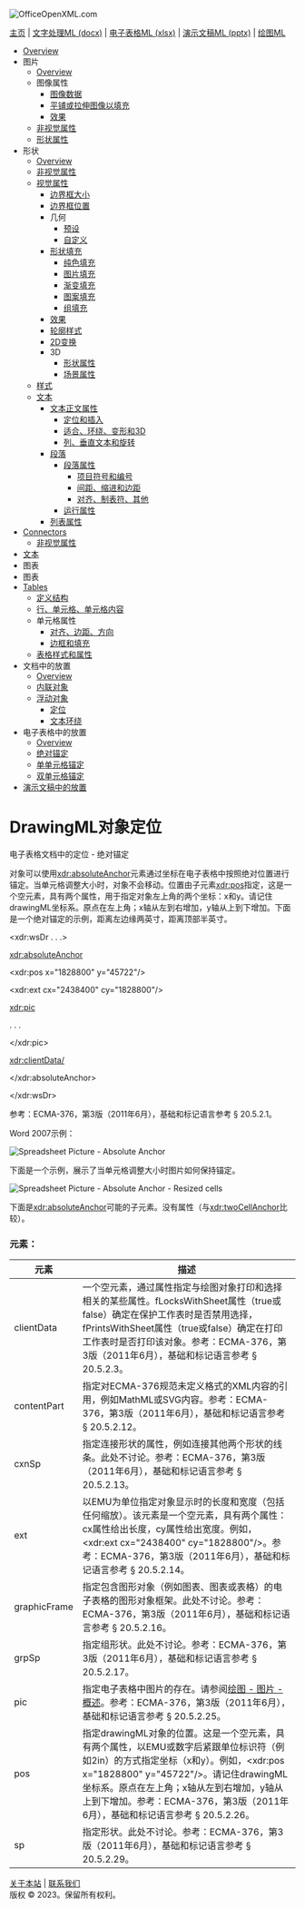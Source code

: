 ![OfficeOpenXML.com](drwImages/drawingMLbanner.png)

[主页](index.md) | [文字处理ML (docx)](anatomyofOOXML.md) | [电子表格ML (xlsx)](anatomyofOOXML-xlsx.md) | [演示文稿ML (pptx)](anatomyofOOXML-pptx.md) | [绘图ML](drwOverview.md)

- [Overview](drwOverview.md)
- 图片
  - [Overview](drwPic.md)
  - 图像属性
    - [图像数据](drwPic-ImageData.md)
    - [平铺或拉伸图像以填充](drwPic-tile.md)
    - [效果](drwPic-effects.md)
  - [非视觉属性](drwPic-nvPicPr.md)
  - [形状属性](drwSp-SpPr.md)
- 形状
  - [Overview](drwShape.md)
  - [非视觉属性](drwSp-nvSpPr.md)
  - [视觉属性](drwSp-SpPr.md)
    - [边界框大小](drwSp-size.md)
    - [边界框位置](drwSp-location.md)
    - 几何
      - [预设](drwSp-prstGeom.md)
      - [自定义](drwSp-custGeom.md)
    - [形状填充](drwSp-shapeFill.md)
      - [纯色填充](drwSp-SolidFill.md)
      - [图片填充](drwSp-PictFill.md)
      - [渐变填充](drwSp-GradFill.md)
      - [图案填充](drwSp-PattFill.md)
      - [组填充](drwSp-grpFill.md)
    - [效果](drwSp-effects.md)
    - [轮廓样式](drwSp-outline.md)
    - [2D变换](drwSp-rotate.md)
    - 3D
      - [形状属性](drwSp-3dProps.md)
      - [场景属性](drwSp-3dScene.md)
  - [样式](drwSp-styles.md)
  - [文本](drwSp-text.md)
    - [文本正文属性](drwSp-text-bodyPr.md)
      - [定位和插入](drwSp-text-bodyPr-inset.md)
      - [适合、环绕、变形和3D](drwSp-text-bodyPr-fit.md)
      - [列、垂直文本和旋转](drwSp-text-bodyPr-columns.md)
    - [段落](drwSp-text-paragraph.md)
      - [段落属性](drwSp-text-paraProps.md)
        - [项目符号和编号](drwSp-text-paraProps-numbering.md)
        - [间距、缩进和边距](drwSp-text-paraProps-margins.md)
        - [对齐、制表符、其他](drwSp-text-paraProps-align.md)
      - [运行属性](drwSp-text-runProps.md)
    - [列表属性](drwSp-text-lstPr.md)
- [Connectors](drwCxnSp.md)
  - [非视觉属性](drwSp-nvCxnSpPr.md)
- [文本](drwSp-textbox.md)
- 图表
- 图表
- [Tables](drwTable.md)
  - [定义结构](drwTableGrid.md)
  - [行、单元格、单元格内容](drwTableRowAndCell.md)
  - 单元格属性
    - [对齐、边距、方向](drwTableCellProperties-alignment.md)
    - [边框和填充](drwTableCellProperties-bordersFills.md)
  - [表格样式和属性](drwTableStyles.md)
- 文档中的放置
  - [Overview](drwPicInWord.md)
  - [内联对象](drwPicInline.md)
  - [浮动对象](drwPicFloating.md)
    - [定位](drwPicFloating-position.md)
    - [文本环绕](drwPicFloating-textWrap.md)
- 电子表格中的放置
  - [Overview](drwPicInSpread.md)
  - [绝对锚定](drwPicInSpread-absolute.md)
  - [单单元格锚定](drwPicInSpread-oneCell.md)
  - [双单元格锚定](drwPicInSpread-twoCell.md)
- [演示文稿中的放置](drwPicInPresentation.md)

# DrawingML对象定位

电子表格文档中的定位 - 绝对锚定

对象可以使用<xdr:absoluteAnchor>元素通过坐标在电子表格中按照绝对位置进行锚定。当单元格调整大小时，对象不会移动。位置由子元素<xdr:pos>指定，这是一个空元素，具有两个属性，用于指定对象左上角的两个坐标：x和y。请记住drawingML坐标系。原点在左上角；x轴从左到右增加，y轴从上到下增加。下面是一个绝对锚定的示例，距离左边缘两英寸，距离顶部半英寸。

<xdr:wsDr . . .>

<xdr:absoluteAnchor>

<xdr:pos x="1828800" y="45722"/>

<xdr:ext cx="2438400" cy="1828800"/>

<xdr:pic>

. . .

</xdr:pic>

<xdr:clientData/>

</xdr:absoluteAnchor>

</xdr:wsDr>

参考：ECMA-376，第3版（2011年6月），基础和标记语言参考 § 20.5.2.1。

Word 2007示例：

![Spreadsheet Picture - Absolute Anchor](drwImages\drwInSpread-absoluteAnchor.gif)

下面是一个示例，展示了当单元格调整大小时图片如何保持锚定。

![Spreadsheet Picture - Absolute Anchor - Resized cells](drwImages\drwInSpread-absoluteAnchor2.gif)

下面是<xdr:absoluteAnchor>可能的子元素。没有属性（与[<xdr:twoCellAnchor>](drwPicInSpread-twoCell.md)比较）。

### 元素：

| 元素         | 描述                                                                                                                                                                                                                                                                                                     |
| ------------ | -------------------------------------------------------------------------------------------------------------------------------------------------------------------------------------------------------------------------------------------------------------------------------------------------------- |
| clientData   | 一个空元素，通过属性指定与绘图对象打印和选择相关的某些属性。fLocksWithSheet属性（true或false）确定在保护工作表时是否禁用选择，fPrintsWithSheet属性（true或false）确定在打印工作表时是否打印该对象。参考：ECMA-376，第3版（2011年6月），基础和标记语言参考 § 20.5.2.3。                                   |
| contentPart  | 指定对ECMA-376规范未定义格式的XML内容的引用，例如MathML或SVG内容。参考：ECMA-376，第3版（2011年6月），基础和标记语言参考 § 20.5.2.12。                                                                                                                                                                   |
| cxnSp        | 指定连接形状的属性，例如连接其他两个形状的线条。此处不讨论。参考：ECMA-376，第3版（2011年6月），基础和标记语言参考 § 20.5.2.13。                                                                                                                                                                         |
| ext          | 以EMU为单位指定对象显示时的长度和宽度（包括任何缩放）。该元素是一个空元素，具有两个属性：cx属性给出长度，cy属性给出宽度。例如，<xdr:ext cx="2438400" cy="1828800"/>。参考：ECMA-376，第3版（2011年6月），基础和标记语言参考 § 20.5.2.14。                                                                |
| graphicFrame | 指定包含图形对象（例如图表、图表或表格）的电子表格的图形对象框架。此处不讨论。参考：ECMA-376，第3版（2011年6月），基础和标记语言参考 § 20.5.2.16。                                                                                                                                                       |
| grpSp        | 指定组形状。此处不讨论。参考：ECMA-376，第3版（2011年6月），基础和标记语言参考 § 20.5.2.17。                                                                                                                                                                                                             |
| pic          | 指定电子表格中图片的存在。请参阅[绘图 - 图片 - 概述](drwPic.md)。参考：ECMA-376，第3版（2011年6月），基础和标记语言参考 § 20.5.2.25。                                                                                                                                                                    |
| pos          | 指定drawingML对象的位置。这是一个空元素，具有两个属性，以EMU或数字后紧跟单位标识符（例如2in）的方式指定坐标（x和y）。例如，<xdr:pos x="1828800" y="45722"/>。请记住drawingML坐标系。原点在左上角；x轴从左到右增加，y轴从上到下增加。参考：ECMA-376，第3版（2011年6月），基础和标记语言参考 § 20.5.2.26。 |
| sp           | 指定形状。此处不讨论。参考：ECMA-376，第3版（2011年6月），基础和标记语言参考 § 20.5.2.29。                                                                                                                                                                                                               |

[关于本站](aboutThisSite.md) | [联系我们](contactUs.md)  
版权 © 2023。保留所有权利。
